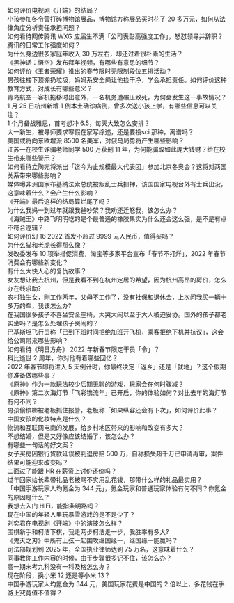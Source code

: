 如何评价电视剧《开端》的结局？  
小孩参加冬令营打碎博物馆展品，博物馆方称展品买时花了 20 多万元，如何从法律角度分析责任承担问题？  
如何看待网传腾讯 WXG 应届生不满「公司表彰高强度工作」，怒怼领导并辞职？腾讯的日常工作强度如何？  
为什么身边很多家庭年收入 30 万左右，却还过着很朴素的生活？  
《黑神话：悟空》发布拜年视频，有哪些有意思的细节？  
如何评价《王者荣耀》推出的春节限时无限制段位五排活动？  
男孩往楼下顶棚扔垃圾，妈妈系安全绳让他捡干净，学会承担责任。如何评价这种教育方式，对成长有哪些意义？  
青岛航空一客机拖移时出意外，一名机务遭碾压致死，为何会发生这一事故情况？  
1 月 25 日杭州新增 1 例本土确诊病例，曾多次送小孩上学，有哪些信息可以关注？  
1 个月备战雅思，首考想冲 6.5，每天大致怎么安排？  
大一新生，被导师要求寒假在家写综述，还是要投sci 那种，离谱吗？  
美国或将向东欧增派 8500 名美军，对俄乌局势将产生哪些影响？  
江苏一在校生诈骗老师同学 500 万获刑 11 年，为何能骗取如此庞大钱财？给在校生带来哪些警示？  
如何看待立陶宛将派出「迄今为止规模最大代表团」参加北京冬奥会？这将对两国关系带来哪些影响？  
媒体曝非洲国家布基纳法索总统被叛乱士兵扣押，该国国家电视台外有士兵出没，这意味着什么？会产生什么影响？  
《开端》最后这样的结局算烂尾了吗？  
为什么我妈一到过年就跟我爸吵架？我劝还迁怒我，该怎么办？  
《海贼王》中路飞明明吃的是个最普通的橡胶果实为什么还会这么强，是不是有点不符合逻辑？  
如何评价幻 16 2022 首发不超过 9999 元人民币，值得买吗？  
为什么猫和老虎长得那么像？  
发改委发布 10 项举措促消费，淘宝等多家平台宣布「春节不打烊」，2022 年春节消费会有哪些新变化？  
有什么大快人心的复仇故事？  
女友想让我去杭州，但是我看不到在杭州定居的希望，因为杭州高昂的房价，怎么办在线求助?  
农村独生女，刚工作两年，父母不工作了，没有社保和退休金，上次问我买一辆十多万的车，我该怎么办?  
在我国很多孩子不喜坐安全座椅，大哭大闹以至于大人被迫妥协。国外的孩子都老实坐吗？是怎么处理孩子哭闹的？  
巴基斯坦飞行员称「已到下班时间拒绝加班开飞机，乘客拒绝下机并抗议」，这会给公司带来哪些影响？  
如何看待《明日方舟》 2022 年新春节限定干员「令」？  
科比逝世 2 周年，你对他有着哪些回忆？  
2022 年春节即将进入 5 天倒计时，你最终决定「返乡」还是「就地」？这个假期你准备做哪些事？  
《原神》作为一款玩法较少后期无聊的游戏，玩家会在何时骤减？  
《原神》第二次海灯节「飞彩镌流年」已开启，你的体验如何？对比去年的海灯节有何不同？  
男孩偷槟榔被老板抓住报警，老板称「如果纵容还会有下次」，如何评价此事？  
中国女孩的化妆特点是什么？  
物流和互联网电商的发展，给乡村地区带来的影响和改变有多大？  
不想结婚，但是又好像应该结婚了，该怎么办？  
有哪些一句话的好文案？  
女子买房因银行贷款延误被判退房赔 500 万，自称损失超千万已申请再审，案件结果可能迎来改变吗？  
二面过了能跟 HR 在薪资上讨价还价吗？  
过年回家给长辈带礼品老被骂不实用乱花钱，那带什么样的礼品最实用？  
「中国手游玩家人均氪金为 344 元」，氪金玩家和普通玩家体验有何不同？你氪金的原因是什么？  
我想去入门 HiFi，能指条明路吗？  
现在中国的年轻人里玩暴雪游戏的是不是少了？  
刘奕君在电视剧《开端》中的演技怎么样？  
围棋新手和柯洁下棋，我走两步柯洁走一步，我胜率有多大?  
《鬼灭之刃》中所有上弦一起围攻继国缘一，继国缘一能赢吗？  
司法部规划到 2025 年，全国执业律师达到 75 万名，这意味着什么？  
同事教你工作内容的时候，由于步骤很多记不住，该怎么办？  
高一期末考九科没有一科及格怎么办？  
现在阶段，换小米 12 还是等小米 13？  
中国手游玩家人均氪金为 344 元，美国玩家花费是中国的 2 倍以上，多花钱在手游上究竟值不值得？  
